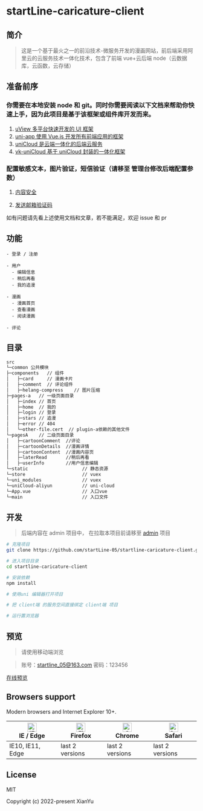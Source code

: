 # startLine-caricature-client

## 简介

> 这是一个基于最火之一的前沿技术-微服务开发的漫画网站，前后端采用阿里云的云服务技术一体化技术，包含了前端 vue+云后端 node（云数据库，云函数，云存储）

## 准备前序

### 你需要在本地安装 node 和 git。同时你需要阅读以下文档来帮助你快速上手，因为此项目是基于该框架或组件库开发而来。

1.  [uView 多平台快速开发的 UI 框架](https://www.uviewui.com/)
2.  [uni-app 使用 Vue.js 开发所有前端应用的框架](https://uniapp.dcloud.io/)
3.  [uniCloud 是云端一体化的后端云服务](https://uniapp.dcloud.io/uniCloud/README)
4.  [vk-uniCloud 基于 uniCloud 封装的一体化框架](https://vkdoc.fsq.pub/)

### 配置敏感文本，图片验证，短信验证（请移至 管理台修改后端配置参数）

1.  [内容安全](https://vkdoc.fsq.pub/client/uniCloud/plus/weixin.html#_1-2%E3%80%81%E5%86%85%E5%AE%B9%E5%AE%89%E5%85%A8)

2.  [发送邮箱验证码](https://vkdoc.fsq.pub/client/uniCloud/plus/mail.html#_4%E3%80%81%E5%8F%91%E9%80%81%E9%82%AE%E7%AE%B1%E9%AA%8C%E8%AF%81%E7%A0%81)

如有问题请先看上述使用文档和文章，若不能满足，欢迎 issue 和 pr

## 功能

```
- 登录 / 注册

- 用户
  - 编辑信息
  - 稍后再看
  - 我的追漫

- 漫画
  - 漫画首页
  - 查看漫画
  - 阅读漫画

- 评论
```

## 目录

```bash
src
└─common 公共模块
├─components   // 组件
│   ├─card     // 漫画卡片
│   ├─comment  // 评论组件
│   ├─helang-compress    // 图片压缩
├─pages-a   // 一级页面目录
│   ├─index // 首页
│   ├─home  // 我的
│   ├─login // 登录
│   ├─stars // 追漫
│   ├─error // 404
│   └─other-file.cert  // plugin-a依赖的其他文件
└─pagesA    // 二级页面目录
│   ├─cartoonComment  //评论
│   ├─cartoonDetails  //漫画详情
│   ├─cartoonContent  //漫画内容页
│   ├─laterRead       //稍后再看
│   ├─userInfo        //用户信息编辑
└─static                    // 静态资源
└─store                     // vuex
└─uni_modules               // vuex
└─uniCloud-aliyun           // uni-cloud
└─App.vue                   // 入口vue
└─main                      // 入口文件
```

## 开发

> 后端内容在 admin 项目中， 在拉取本项目前请移至 [admin](https://github.com/startLine-05/startline-caricature) 项目

```bash
# 克隆项目
git clone https://github.com/startLine-05/startline-caricature-client.git

# 进入项目目录
cd startline-caricature-client

# 安装依赖
npm install

# 使用uni 编辑器打开项目

# 把 client端 的服务空间直接绑定 client端 项目

# 运行置浏览器
```

## 预览

> 请使用移动端浏览

> 账号：startline_05@163.com
> 密码：123456

[在线预览](static-3ea692f6-5a08-4910-a093-a4a8fab5ac7c.bspapp.com)

## Browsers support

Modern browsers and Internet Explorer 10+.

| [<img src="https://raw.githubusercontent.com/alrra/browser-logos/master/src/edge/edge_48x48.png" alt="IE / Edge" width="24px" height="24px" />](https://godban.github.io/browsers-support-badges/)</br>IE / Edge | [<img src="https://raw.githubusercontent.com/alrra/browser-logos/master/src/firefox/firefox_48x48.png" alt="Firefox" width="24px" height="24px" />](https://godban.github.io/browsers-support-badges/)</br>Firefox | [<img src="https://raw.githubusercontent.com/alrra/browser-logos/master/src/chrome/chrome_48x48.png" alt="Chrome" width="24px" height="24px" />](https://godban.github.io/browsers-support-badges/)</br>Chrome | [<img src="https://raw.githubusercontent.com/alrra/browser-logos/master/src/safari/safari_48x48.png" alt="Safari" width="24px" height="24px" />](https://godban.github.io/browsers-support-badges/)</br>Safari |
| ---------------------------------------------------------------------------------------------------------------------------------------------------------------------------------------------------------------- | ------------------------------------------------------------------------------------------------------------------------------------------------------------------------------------------------------------------ | -------------------------------------------------------------------------------------------------------------------------------------------------------------------------------------------------------------- | -------------------------------------------------------------------------------------------------------------------------------------------------------------------------------------------------------------- |
| IE10, IE11, Edge                                                                                                                                                                                                 | last 2 versions                                                                                                                                                                                                    | last 2 versions                                                                                                                                                                                                | last 2 versions                                                                                                                                                                                                |

## License

MIT

Copyright (c) 2022-present XianYu
